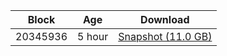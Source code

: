 |     Block   |     Age     |   Download  |
| ----------- | ----------- | ----------- |
|   20345936   |  5 hour | [Snapshot (11.0 GB)](https://s3.eu-central-1.amazonaws.com/w3coins.io/snapshots/band-mainnet/band_snapsot_latest.tar.lz4)  |
